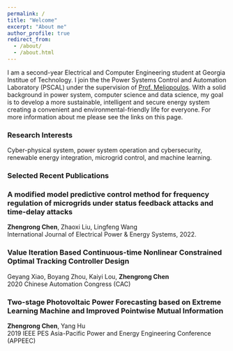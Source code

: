 ```yaml
---
permalink: /
title: "Welcome"
excerpt: "About me"
author_profile: true
redirect_from: 
  - /about/
  - /about.html
---
```


I am a second-year Electrical and Computer Engineering student at Georgia Institue of Technology. I join the the Power Systems Control and Automation Laboratory (PSCAL) under the supervision of <a href="https://pscal.ece.gatech.edu/prof-a-p-meliopoulos/">Prof. Meliopoulos</a>. With a solid background in power system, computer science and data science, my goal is to develop a more sustainable, intelligent and secure energy system creating a convenient and environmental-friendly life for everyone. For more information about me please see the links on this page.

### Research Interests

Cyber-physical system, power system operation and cybersecurity, renewable energy integration, microgrid control, and machine learning.

### Selected Recent Publications

### A modified model predictive control method for frequency regulation of microgrids under status feedback attacks and time-delay attacks
<b>Zhengrong Chen</b>, Zhaoxi Liu, Lingfeng Wang  
International Journal of Electrical Power & Energy Systems, 2022.

### Value Iteration Based Continuous-time Nonlinear Constrained Optimal Tracking Controller Design
Geyang Xiao, Boyang Zhou, Kaiyi Lou, <b>Zhengrong Chen</b>  
2020 Chinese Automation Congress (CAC)

### Two-stage Photovoltaic Power Forecasting based on Extreme Learning Machine and Improved Pointwise Mutual Information
<b>Zhengrong Chen</b>, Yang Hu  
2019 IEEE PES Asia-Pacific Power and Energy Engineering Conference (APPEEC)


<script type="text/javascript" id="clustrmaps" src="//clustrmaps.com/map_v2.js?d=0lmixecXXxQGzYoILNwOria4RxrFNCTDGRRsZl3ZXio&cl=ffffff&w=a"></script>
